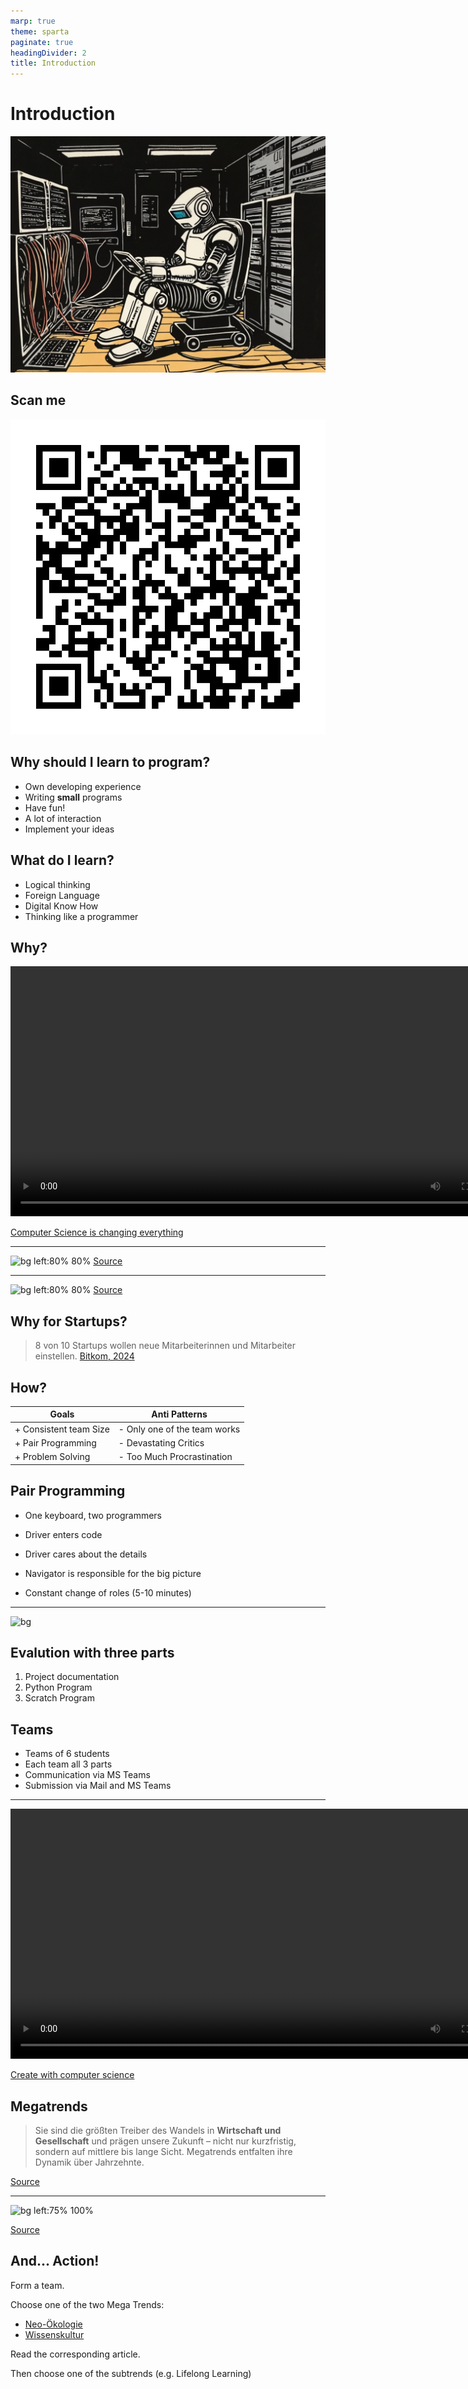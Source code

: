 ```yaml
---
marp: true
theme: sparta
paginate: true
headingDivider: 2
title: Introduction
---
```

<!-- _paginate: skip -->
<!-- _class: title -->
# Introduction

![bg left:40%](../img/robot1.jpg)

## Scan me
![bg left:80% 80%](../img/qrcode.svg)

## Why should I learn to program?

* Own developing experience
* Writing **small** programs
* Have fun!
* A lot of interaction
* Implement your ideas

## What do I learn?

* Logical thinking
* Foreign Language
* Digital Know How
* Thinking like a programmer

## Why?

<video controls height="400px">
  <source src="https://contentful-videos.code.org/90t6bu6vlf76/7rqfxtd1mTrp2cBtkkbTHt/138f45d2b821d23f5819670d2e4c8c45/videoplayback__10_.mp4" />
</video>

[Computer Science is changing everything](https://contentful-videos.code.org/90t6bu6vlf76/7rqfxtd1mTrp2cBtkkbTHt/138f45d2b821d23f5819670d2e4c8c45/videoplayback__10_.mp4)

---

![bg left:80% 80%](https://www.bitkom-research.de/sites/default/files/2023-12/231212-PK-Fachkräfte-Web.jpg)
[Source](https://www.bitkom.org/sites/main/files/2023-12/231213bitkom-chartsit-fachkraeftefinal.pdf)

---

![bg left:80% 80%](https://bitkom-research.de/sites/default/files/0708.png)
[Source](https://bitkom-research.de/news/deutschland-fehlen-weiterhin-mehr-als-100000-it-fachkraefte)

## Why for Startups?
<!-- _class: dark quote -->
> 8 von 10 Startups wollen neue Mitarbeiterinnen und Mitarbeiter einstellen.
[Bitkom, 2024](https://www.bitkom.org/print/pdf/node/21708)

## How?

| Goals | Anti Patterns |
| --- | --- |
| + Consistent team Size | - Only one of the team works |
| + Pair Programming | - Devastating Critics |
| + Problem Solving | - Too Much Procrastination |

## Pair Programming

* One keyboard, two programmers

* Driver enters code
* Driver cares about the details

* Navigator is responsible for the big picture

* Constant change of roles (5-10 minutes)

---

![bg](https://maqe-com-4-media-uploads.s3.ap-southeast-1.amazonaws.com/content/uploads/2020/04/07172748/IN_DEsignthinking_Cover-1.png)

## Evalution with three parts

1) Project documentation
1) Python Program
1) Scratch Program

## Teams

* Teams of 6 students
* Each team all 3 parts
* Communication via MS Teams
* Submission via Mail and MS Teams

---

<video controls height="400px">
  <source src="https://contentful-videos.code.org/90t6bu6vlf76/5O0hC2nclSmquSueZLcgT5/bfea2005984c2b520dfba0ec1276e878/videoplayback__12_.mp4" />
</video>

[Create with computer science](https://contentful-videos.code.org/90t6bu6vlf76/5O0hC2nclSmquSueZLcgT5/bfea2005984c2b520dfba0ec1276e878/videoplayback__12_.mp4)

## Megatrends

> Sie sind die größten Treiber des Wandels in **Wirtschaft und Gesellschaft** und prägen unsere Zukunft – nicht nur kurzfristig, sondern auf mittlere bis lange Sicht. Megatrends entfalten ihre Dynamik über Jahrzehnte.

[Source](https://www.zukunftsinstitut.de/zukunftsthemen/die-megatrend-map)

---

<!-- _footer: "" -->
![bg left:75% 100%](https://www.zukunftsinstitut.de/hubfs/Megatrend-Map_2021-1.png)

[Source](https://www.zukunftsinstitut.de/hubfs/Megatrend-Map_2021-1.png)

## And... Action!

Form a team.

Choose one of the two Mega Trends:

* [Neo-Ökologie](https://www.zukunftsinstitut.de/zukunftsthemen/megatrend-neo-oekologie)
* [Wissenskultur](https://www.zukunftsinstitut.de/zukunftsthemen/megatrend-wissenskultur)

Read the corresponding article.

Then choose one of the subtrends (e.g. Lifelong Learning)

